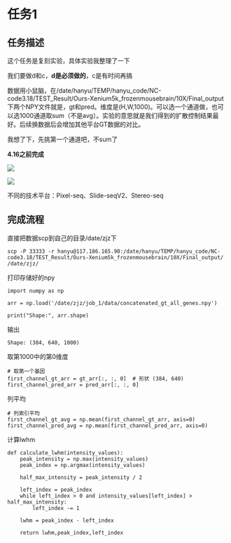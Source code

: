 # 任务1

## 任务描述

这个任务是复刻实验，具体实验我整理了一下

我们要做d和c，**d是必须做的**，c是有时间再搞

数据用小鼠脑，在/date/hanyu/TEMP/hanyu_code/NC-code3.18/TEST_Result/Ours-Xenium5k_frozenmousebrain/10X/Final_output下两个NPY文件就是，gt和pred。维度是(H,W,1000)。可以选一个通道做，也可以选1000通道取sum（不是avg）。实验的意思就是我们得到的扩散控制结果最好。后续换数据后会增加其他平台GT数据的对比。

我想了下，先挑第一个通道吧，不sum了

**4.16之前完成**

![](https://cdn.jsdelivr.net/gh/tj-messi/picture/34ae341bef5e640947954c6ddf884de.png)


![](https://cdn.jsdelivr.net/gh/tj-messi/picture/ab7522cfdcad5e39f33c16c546093f2.png)

不同的技术平台：Pixel-seq、Slide-seqV2、Stereo-seq


## 完成流程

直接把数据scp到自己的目录/date/zjz下

	scp -P 33333 -r hanyu@117.186.165.90:/date/hanyu/TEMP/hanyu_code/NC-code3.18/TEST_Result/Ours-Xenium5k_frozenmousebrain/10X/Final_output/ /date/zjz/


打印存储好的npy


	import numpy as np
	
	arr = np.load('/date/zjz/job_1/data/concatenated_gt_all_genes.npy')

	print("Shape:", arr.shape)

输出 

	Shape: (384, 640, 1000)

取第1000中的第0维度

	# 取第一个基因
	first_channel_gt_arr = gt_arr[:, :, 0]  # 形状 (384, 640)
	first_channel_pred_arr = pred_arr[:, :, 0]

列平均

	# 列索引平均
	first_channel_gt_avg = np.mean(first_channel_gt_arr, axis=0)  
	first_channel_pred_avg = np.mean(first_channel_pred_arr, axis=0)  

计算lwhm
	
	def calculate_lwhm(intensity_values):
	    peak_intensity = np.max(intensity_values)
	    peak_index = np.argmax(intensity_values)
	    
	    half_max_intensity = peak_intensity / 2
	 
	    left_index = peak_index
	    while left_index > 0 and intensity_values[left_index] > half_max_intensity:
	        left_index -= 1
	    
	    lwhm = peak_index - left_index
	
	    return lwhm,peak_index,left_index

